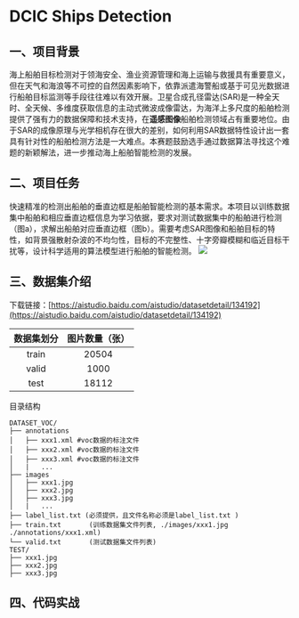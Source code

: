 # DCIC Ships Detection
## 一、项目背景
海上船舶目标检测对于领海安全、渔业资源管理和海上运输与救援具有重要意义，但在天气和海浪等不可控的自然因素影响下，依靠派遣海警船或基于可见光数据进行船舶目标监测等手段往往难以有效开展。卫星合成孔径雷达(SAR)是一种全天时、全天候、多维度获取信息的主动式微波成像雷达，为海洋上多尺度的船舶检测提供了强有力的数据保障和技术支持，在**遥感图像**船舶检测领域占有重要地位。由于SAR的成像原理与光学相机存在很大的差别，如何利用SAR数据特性设计出一套具有针对性的船舶检测方法是一大难点。本赛题鼓励选手通过数据算法寻找这个难题的新颖解法，进一步推动海上船舶智能检测的发展。
## 二、项目任务
快速精准的检测出船舶的垂直边框是船舶智能检测的基本需求。本项目以训练数据集中船舶和相应垂直边框信息为学习依据，要求对测试数据集中的船舶进行检测（图a），求解出船舶对应垂直边框（图b）。需要考虑SAR图像和船舶目标的特性，如背景强散射杂波的不均匀性，目标的不完整性、十字旁瓣模糊和临近目标干扰等，设计科学适用的算法模型进行船舶的智能检测。
![](https://ai-studio-static-online.cdn.bcebos.com/bbb26718571547019de46c49e4602a11eeface39ddf943399e8f21570012de46)
## 三、数据集介绍
下载链接：[https://aistudio.baidu.com/aistudio/datasetdetail/134192](https://aistudio.baidu.com/aistudio/datasetdetail/134192)

| 数据集划分 | 图片数量（张） |
| :--------: | :--------: |
| train     | 20504 |
| valid     | 1000  |
| test      | 18112 |

目录结构
```
DATASET_VOC/
├── annotations
│   ├── xxx1.xml #voc数据的标注文件
│   ├── xxx2.xml #voc数据的标注文件
│   ├── xxx3.xml #voc数据的标注文件
│   |   ...
├── images
│   ├── xxx1.jpg
│   ├── xxx2.jpg
│   ├── xxx3.jpg
│   |   ...
├── label_list.txt (必须提供，且文件名称必须是label_list.txt )
├── train.txt       (训练数据集文件列表, ./images/xxx1.jpg ./annotations/xxx1.xml)
└── valid.txt       (测试数据集文件列表)
TEST/
├── xxx1.jpg
├── xxx2.jpg
├── xxx3.jpg
```

## 四、代码实战

